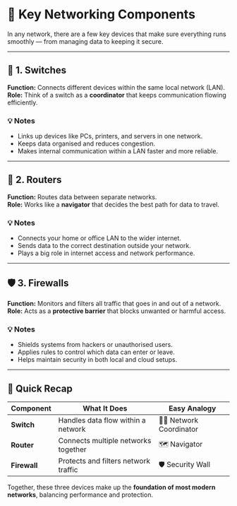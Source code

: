 # 🔑 Key Networking Components

In any network, there are a few key devices that make sure everything runs smoothly — from managing data to keeping it secure.

---

## 🧩 1. Switches
**Function:** Connects different devices within the same local network (LAN).  
**Role:** Think of a switch as a **coordinator** that keeps communication flowing efficiently.

### 💡 Notes
- Links up devices like PCs, printers, and servers in one network.  
- Keeps data organised and reduces congestion.  
- Makes internal communication within a LAN faster and more reliable.  

---

## 🚦 2. Routers
**Function:** Routes data between separate networks.  
**Role:** Works like a **navigator** that decides the best path for data to travel.

### 💡 Notes
- Connects your home or office LAN to the wider internet.  
- Sends data to the correct destination outside your network.  
- Plays a big role in internet access and network performance.  

---

## 🛡️ 3. Firewalls
**Function:** Monitors and filters all traffic that goes in and out of a network.  
**Role:** Acts as a **protective barrier** that blocks unwanted or harmful access.

### 💡 Notes
- Shields systems from hackers or unauthorised users.  
- Applies rules to control which data can enter or leave.  
- Helps maintain security in both local and cloud setups.  

---

## 🧠 Quick Recap
| Component | What It Does | Easy Analogy |
|------------|---------------|--------------|
| **Switch** | Handles data flow within a network | 🧑‍💼 Network Coordinator |
| **Router** | Connects multiple networks together | 🗺️ Navigator |
| **Firewall** | Protects and filters network traffic | 🛡️ Security Wall |

Together, these three devices make up the **foundation of most modern networks**, balancing performance and protection.


